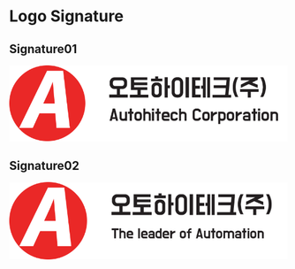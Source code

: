 # Logo Signature

## Signature01
![](/png/Logo_Signature_01.png)

## Signature02
![](/png/Logo_Signature_02.png)